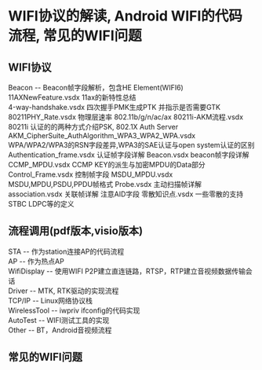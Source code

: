 # WIFI协议的解读, Android WIFI的代码流程, 常见的WIFI问题  

## WIFI协议  
  Beacon -- Beacon帧字段解析，包含HE Element(WIFI6)  
  11AXNewFeature.vsdx  11ax的新特性总结   
  4-way-handshake.vsdx  四次握手PMK生成PTK 并指示是否需要GTK    
  80211PHY_Rate.vsdx  物理层速率 802.11b/g/n/ac/ax
  80211i-AKM流程.vsdx 80211i 认证的的两种方式介绍PSK, 802.1X Auth Server 
  AKM_CipherSuite_AuthAlgorithm_WPA3_WPA2_WPA.vsdx   WPA/WPA2/WPA3的RSN字段差异,WPA3的SAE认证与open system认证的区别
  Authentication_frame.vsdx 认证帧字段详解
  Beacon.vsdx  beacon帧字段详解
  CCMP_MPDU.vsdx CCMP KEY的派生与加密MPDU的Data部分
  Control_Frame.vsdx  控制帧字段
  MSDU_MPDU.vsdx  MSDU,MPDU,PSDU,PPDU帧格式
  Probe.vsdx 主动扫描帧详解
  association.vsdx 关联帧详解 注意AID字段 
  零散知识点.vsdx 一些零散的支持STBC LDPC等的定义 

## 流程调用(pdf版本,visio版本)  
  STA -- 作为station连接AP的代码流程   
  AP -- 作为热点AP   
  WifiDisplay -- 使用WIFI P2P建立直连链路，RTSP，RTP建立音视频数据传输会话   
  Driver -- MTK, RTK驱动的实现流程   
  TCP/IP -- Linux网络协议栈   
  WirelessTool -- iwpriv ifconfig的代码实现  
  AutoTest -- WIFI测试工具的实现  
  Other -- BT，Android音视频流程   

  
  
  
  
## 常见的WIFI问题  


